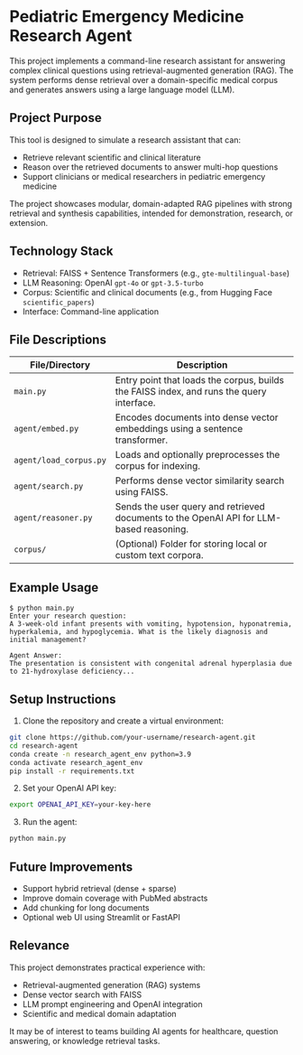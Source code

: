 # Pediatric Emergency Medicine Research Agent

This project implements a command-line research assistant for answering complex clinical questions using retrieval-augmented generation (RAG). The system performs dense retrieval over a domain-specific medical corpus and generates answers using a large language model (LLM).

## Project Purpose

This tool is designed to simulate a research assistant that can:
- Retrieve relevant scientific and clinical literature
- Reason over the retrieved documents to answer multi-hop questions
- Support clinicians or medical researchers in pediatric emergency medicine

The project showcases modular, domain-adapted RAG pipelines with strong retrieval and synthesis capabilities, intended for demonstration, research, or extension.

## Technology Stack

- Retrieval: FAISS + Sentence Transformers (e.g., `gte-multilingual-base`)
- LLM Reasoning: OpenAI `gpt-4o` or `gpt-3.5-turbo`
- Corpus: Scientific and clinical documents (e.g., from Hugging Face `scientific_papers`)
- Interface: Command-line application

## File Descriptions

| File/Directory          | Description |
|-------------------------|-------------|
| `main.py`               | Entry point that loads the corpus, builds the FAISS index, and runs the query interface. |
| `agent/embed.py`        | Encodes documents into dense vector embeddings using a sentence transformer. |
| `agent/load_corpus.py`  | Loads and optionally preprocesses the corpus for indexing. |
| `agent/search.py`       | Performs dense vector similarity search using FAISS. |
| `agent/reasoner.py`     | Sends the user query and retrieved documents to the OpenAI API for LLM-based reasoning. |
| `corpus/`               | (Optional) Folder for storing local or custom text corpora. |

## Example Usage

```
$ python main.py
Enter your research question: 
A 3-week-old infant presents with vomiting, hypotension, hyponatremia, hyperkalemia, and hypoglycemia. What is the likely diagnosis and initial management?

Agent Answer:
The presentation is consistent with congenital adrenal hyperplasia due to 21-hydroxylase deficiency...
```

## Setup Instructions

1. Clone the repository and create a virtual environment:

```bash
git clone https://github.com/your-username/research-agent.git
cd research-agent
conda create -n research_agent_env python=3.9
conda activate research_agent_env
pip install -r requirements.txt
```

2. Set your OpenAI API key:

```bash
export OPENAI_API_KEY=your-key-here
```

3. Run the agent:

```bash
python main.py
```

## Future Improvements

- Support hybrid retrieval (dense + sparse)
- Improve domain coverage with PubMed abstracts
- Add chunking for long documents
- Optional web UI using Streamlit or FastAPI

## Relevance

This project demonstrates practical experience with:
- Retrieval-augmented generation (RAG) systems
- Dense vector search with FAISS
- LLM prompt engineering and OpenAI integration
- Scientific and medical domain adaptation

It may be of interest to teams building AI agents for healthcare, question answering, or knowledge retrieval tasks.
